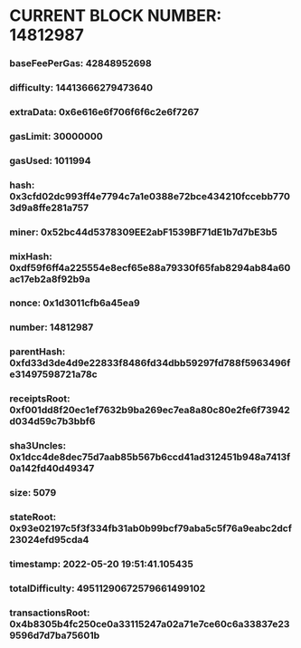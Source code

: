 # CURRENT BLOCK NUMBER: 14812987

### baseFeePerGas: 42848952698
### difficulty: 14413666279473640
### extraData: 0x6e616e6f706f6f6c2e6f7267
### gasLimit: 30000000
### gasUsed: 1011994
### hash: 0x3cfd02dc993ff4e7794c7a1e0388e72bce434210fccebb7703d9a8ffe281a757
### miner: 0x52bc44d5378309EE2abF1539BF71dE1b7d7bE3b5
### mixHash: 0xdf59f6ff4a225554e8ecf65e88a79330f65fab8294ab84a60ac17eb2a8f92b9a
### nonce: 0x1d3011cfb6a45ea9
### number: 14812987
### parentHash: 0xfd33d3de4d9e22833f8486fd34dbb59297fd788f5963496fe31497598721a78c
### receiptsRoot: 0xf001dd8f20ec1ef7632b9ba269ec7ea8a80c80e2fe6f73942d034d59c7b3bbf6
### sha3Uncles: 0x1dcc4de8dec75d7aab85b567b6ccd41ad312451b948a7413f0a142fd40d49347
### size: 5079
### stateRoot: 0x93e02197c5f3f334fb31ab0b99bcf79aba5c5f76a9eabc2dcf23024efd95cda4
### timestamp: 2022-05-20 19:51:41.105435
### totalDifficulty: 49511290672579661499102
### transactionsRoot: 0x4b8305b4fc250ce0a33115247a02a71e7ce60c6a33837e239596d7d7ba75601b
